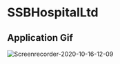# SSBHospitalLtd

## Application Gif

![Screenrecorder-2020-10-16-12-09](https://user-images.githubusercontent.com/53407160/96220895-7283da00-0fab-11eb-9eb0-fe901e0953e4.GIF)

